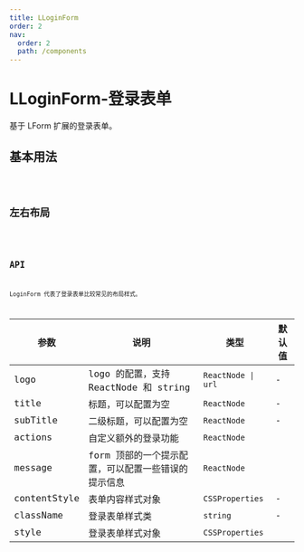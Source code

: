 ```yaml
---
title: LLoginForm
order: 2
nav:
  order: 2
  path: /components
---
```


# LLoginForm-登录表单

基于 LForm 扩展的登录表单。

## 基本用法

<code src='./demos/Demo1.tsx'  >

## 左右布局

<code src='./demos/Demo2.tsx' >

## API

LoginForm 代表了登录表单比较常见的布局样式。

| 参数         | 说明                                                | 类型               | 默认值 |
| ------------ | --------------------------------------------------- | ------------------ | ------ |
| logo         | logo 的配置，支持 ReactNode 和 string               | `ReactNode \| url` | -      |
| title        | 标题，可以配置为空                                  | `ReactNode`        | -      |
| subTitle     | 二级标题，可以配置为空                              | `ReactNode`        | -      |
| actions      | 自定义额外的登录功能                                | `ReactNode`        |
| message      | form 顶部的一个提示配置，可以配置一些错误的提示信息 | `ReactNode`        |
| contentStyle | 表单内容样式对象                                    | `CSSProperties `   | -      |
| className    | 登录表单样式类                                      | `string `          | -      |
| style        | 登录表单样式对象                                    | `CSSProperties`    |
